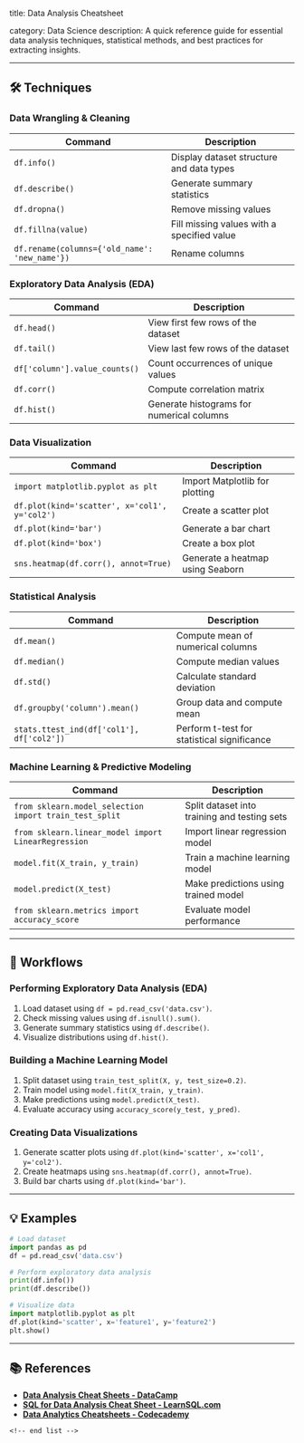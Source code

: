 title: Data Analysis Cheatsheet

category: Data Science
description: A quick reference guide for essential data analysis techniques, statistical methods, and best practices for extracting insights.

---

## 🛠️ Techniques

### **Data Wrangling & Cleaning**

| Command                                         | Description                                |
| ----------------------------------------------- | ------------------------------------------ |
| `df.info()`                                   | Display dataset structure and data types   |
| `df.describe()`                               | Generate summary statistics                |
| `df.dropna()`                                 | Remove missing values                      |
| `df.fillna(value)`                            | Fill missing values with a specified value |
| `df.rename(columns={'old_name': 'new_name'})` | Rename columns                             |

### **Exploratory Data Analysis (EDA)**

| Command                         | Description                               |
| ------------------------------- | ----------------------------------------- |
| `df.head()`                   | View first few rows of the dataset        |
| `df.tail()`                   | View last few rows of the dataset         |
| `df['column'].value_counts()` | Count occurrences of unique values        |
| `df.corr()`                   | Compute correlation matrix                |
| `df.hist()`                   | Generate histograms for numerical columns |

### **Data Visualization**

| Command                                         | Description                      |
| ----------------------------------------------- | -------------------------------- |
| `import matplotlib.pyplot as plt`             | Import Matplotlib for plotting   |
| `df.plot(kind='scatter', x='col1', y='col2')` | Create a scatter plot            |
| `df.plot(kind='bar')`                         | Generate a bar chart             |
| `df.plot(kind='box')`                         | Create a box plot                |
| `sns.heatmap(df.corr(), annot=True)`          | Generate a heatmap using Seaborn |

### **Statistical Analysis**

| Command                                     | Description                                 |
| ------------------------------------------- | ------------------------------------------- |
| `df.mean()`                               | Compute mean of numerical columns           |
| `df.median()`                             | Compute median values                       |
| `df.std()`                                | Calculate standard deviation                |
| `df.groupby('column').mean()`             | Group data and compute mean                 |
| `stats.ttest_ind(df['col1'], df['col2'])` | Perform t-test for statistical significance |

### **Machine Learning & Predictive Modeling**

| Command                                                  | Description                                  |
| -------------------------------------------------------- | -------------------------------------------- |
| `from sklearn.model_selection import train_test_split` | Split dataset into training and testing sets |
| `from sklearn.linear_model import LinearRegression`    | Import linear regression model               |
| `model.fit(X_train, y_train)`                          | Train a machine learning model               |
| `model.predict(X_test)`                                | Make predictions using trained model         |
| `from sklearn.metrics import accuracy_score`           | Evaluate model performance                   |

---

## 🔄 Workflows

### **Performing Exploratory Data Analysis (EDA)**

1. Load dataset using `df = pd.read_csv('data.csv')`.
2. Check missing values using `df.isnull().sum()`.
3. Generate summary statistics using `df.describe()`.
4. Visualize distributions using `df.hist()`.

### **Building a Machine Learning Model**

1. Split dataset using `train_test_split(X, y, test_size=0.2)`.
2. Train model using `model.fit(X_train, y_train)`.
3. Make predictions using `model.predict(X_test)`.
4. Evaluate accuracy using `accuracy_score(y_test, y_pred)`.

### **Creating Data Visualizations**

1. Generate scatter plots using `df.plot(kind='scatter', x='col1', y='col2')`.
2. Create heatmaps using `sns.heatmap(df.corr(), annot=True)`.
3. Build bar charts using `df.plot(kind='bar')`.

---

## 💡 Examples

```python
# Load dataset
import pandas as pd
df = pd.read_csv('data.csv')

# Perform exploratory data analysis
print(df.info())
print(df.describe())

# Visualize data
import matplotlib.pyplot as plt
df.plot(kind='scatter', x='feature1', y='feature2')
plt.show()
```

---

## 📚 References

- **[Data Analysis Cheat Sheets - DataCamp](https://www.datacamp.com/cheat-sheet/category/data-analysis)**
- **[SQL for Data Analysis Cheat Sheet - LearnSQL.com](https://learnsql.com/blog/sql-for-data-analysis-cheat-sheet/)**
- **[Data Analytics Cheatsheets - Codecademy](https://www.codecademy.com/resources/cheatsheets/subject/data-analytics)**

```
<!-- end list -->
```
